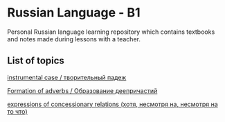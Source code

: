 # Russian Language - B1

Personal Russian language learning repository which contains textbooks and notes made during lessons with a teacher. 

## List of topics 

[instrumental case / творительный падеж](/notes/instrumental_case/instrumental_index.md)

[Formation of adverbs / Образование деепричастий](/notes/other_notes/revision_2023_03_15.md)

[expressions of concessionary relations (хотя, несмотря на, несмотря на то что)](/notes/other_notes/revision_2023_03_15.md)
